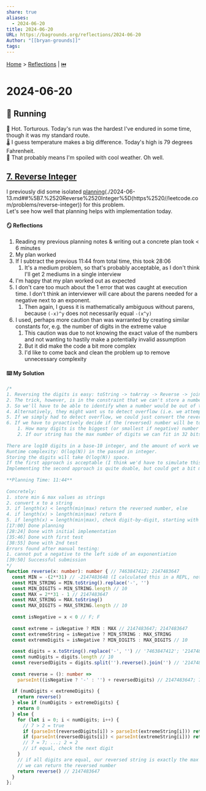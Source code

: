 ```yaml
---  
share: true  
aliases:  
  - 2024-06-20  
title: 2024-06-20  
URL: https://bagrounds.org/reflections/2024-06-20  
Author: "[[bryan-grounds]]"  
tags:   
---  
```

[Home](../index.md) > [Reflections](./index.md) | [⏮️](./2024-06-19.md)  
# 2024-06-20  
## 🏃 Running  
🥵 Hot. Torturous. Today's run was the hardest I've endured in some time, though it was my standard route.  
🌡️ I guess temperature makes a big difference. Today's high is 79 degrees Fahrenheit.  
🤷 That probably means I'm spoiled with cool weather. Oh well.  
  
## [7. Reverse Integer](https://leetcode.com/problems/reverse-integer)  
I previously did some isolated [planning](reflections/2024-06-13.md#7.%20Reverse%20Integer)(./2024-06-13.md##%5B7.%2520Reverse%2520Integer%5D(https%2520//leetcode.com/problems/reverse-integer)) for this problem.  
Let's see how well that planning helps with implementation today.  
  
#### 🪞 Reflections  
1. Reading my previous planning notes & writing out a concrete plan took < 6 minutes  
2. My plan worked  
3. If I subtract the previous 11:44 from total time, this took 28:06  
    1. It's a medium problem, so that's probably acceptable, as I don't think I'll get 2 mediums in a single interview  
4. I'm happy that my plan worked out as expected  
5. I don't care too much about the 1 error that was caught at execution time. I don't think an interviewer will care about the parens needed for a negative next to an exponent.  
    1. Then again, I guess it is mathematically ambiguous without parens, because `(-x)^y` does not necessarily equal `-(x^y)`  
6. I used, perhaps more caution than was warranted by creating similar constants for, e.g. the number of digits in the extreme value  
    1. This caution was due to not knowing the exact value of the numbers and not wanting to hastily make a potentially invalid assumption  
    2. But it did make the code a bit more complex  
    3. I'd like to come back and clean the problem up to remove unnecessary complexity  
  
#### ⌨️ My Solution  
```ts  
/*  
1. Reversing the digits is easy: toString -> toArray -> Reverse -> join -> parseInt  
2. The trick, however, is in the constraint that we can't store a number that's out of range.  
3. So we'll have to be able to identify when a number would be out of the 32 bit signed range before converting the string of digits back to a number.  
4. Alternatively, they might want us to detect overflow (i.e. we attempt to store a number bigger than can fit in 32 bits and the result is simply the wrong 32 bit number).  
5. If we simply had to detect overflow, we could just convert the reversed number back to a string after parsing the integer and check if it's the same string as before parsing.  
6. If we have to proactively decide if the (reversed) number will be too large before converting it to an integer, we can try several approaches  
    1. How many digits is the biggest (or smallest if negative) number we can fit in 32 bits? If our string is fewer digits, we're fine.  
    2. If our string has the max number of digits we can fit in 32 bits, we can check digit-by digit, from largest to smallest: if our reversed number's ith digit is smaller or equal to the max (min) able to fit in that place, we're fine. As soon as we find a digit that is strictly smaller, the remaining digits don't matter.  
  
There are log10 digits in a base-10 integer, and the amount of work we're doing is proportional to the number of digits, so:  
Runtime complexity: O(log(N)) in the passed in integer.  
Storing the digits will take O(log(N)) space.  
If the first approach is acceptable (I think we'd have to simulate this overflow effect in JavaScript), this implementation seems pretty easy.  
Implementing the second approach is quite doable, but could get a bit messy in tracking all of the details.  
  
**Planning Time: 11:44**  
  
Concretely:  
1. store min & max values as strings  
2. convert x to a string  
3. if length(x) < length(min|max) return the reversed number, else  
4. if length(x) > length(min|max) return 0  
5. if length(x) = length(min|max), check digit-by-digit, starting with greatest value  
[17:00] Done planning  
[28:24] Done with initial implementation  
[35:46] Done with first test  
[38:55] Done with 2nd test  
Errors found after manual testing:  
1. cannot put a negative to the left side of an exponentiation  
[39:50] Successful submission  
*/  
function reverse(x: number): number { // 7463847412; 2147483647  
  const MIN = -(2**31) // -2147483648 (I calculated this in a REPL, not by hand)  
  const MIN_STRING = MIN.toString().replace('-', '')  
  const MIN_DIGITS = MIN_STRING.length // 10  
  const MAX = 2**31 - 1 // 2147483647  
  const MAX_STRING = MAX.toString()  
  const MAX_DIGITS = MAX_STRING.length // 10  
  
  const isNegative = x < 0 // F; F  
  
  const extreme = isNegative ? MIN : MAX // 2147483647; 2147483647  
  const extremeString = isNegative ? MIN_STRING : MAX_STRING  
  const extremeDigits = isNegative ? MIN_DIGITS : MAX_DIGITS // 10  
  
  const digits = x.toString().replace('-', '') // '7463847412'; '2147483647'  
  const numDigits = digits.length // 10  
  const reversedDigits = digits.split('').reverse().join('') // '2147483647'; '7463847412'  
  
  const reverse = (): number =>  
    parseInt((isNegative ? '-' : '') + reversedDigits) // 2147483647; 7463847412  
  
  if (numDigits < extremeDigits) {  
    return reverse()  
  } else if (numDigits > extremeDigits) {  
    return 0  
  } else {  
    for (let i = 0; i < numDigits; i++) {  
      // 7 > 2 = true  
      if (parseInt(reversedDigits[i]) > parseInt(extremeString[i])) return 0 // return 0  
      if (parseInt(reversedDigits[i]) < parseInt(extremeString[i])) return reverse()  
      // 7 = 7; ...; 2 = 2  
      // if equal, check the next digit  
    }  
    // if all digits are equal, our reversed string is exactly the max value we can fit, so  
    // we can return the reversed number  
    return reverse() // 2147483647  
  }  
};  
```  
